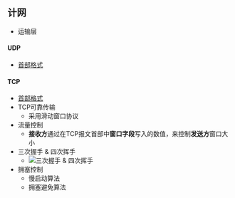 ## 计网
* 运输层

#### UDP
* [首部格式](https://zh.wikipedia.org/wiki/%E7%94%A8%E6%88%B7%E6%95%B0%E6%8D%AE%E6%8A%A5%E5%8D%8F%E8%AE%AE#UDP的分组结构)

#### TCP
* [首部格式](https://zh.wikipedia.org/wiki/%E4%BC%A0%E8%BE%93%E6%8E%A7%E5%88%B6%E5%8D%8F%E8%AE%AE#封包結構)
* TCP可靠传输
    * 采用滑动窗口协议
* 流量控制
    * **接收方**通过在TCP报文首部中**窗口字段**写入的数值，来控制**发送方**窗口大小
* 三次握手 & 四次挥手
    * ![三次握手 & 四次挥手](http://img.my.csdn.net/uploads/201108/7/0_131271823564Rx.gif)
* 拥塞控制
    * 慢启动算法
    * 拥塞避免算法